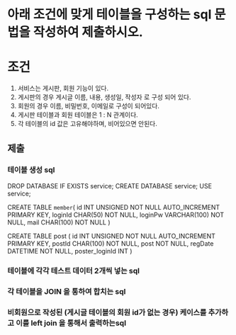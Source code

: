 # 아래 조건에 맞게 테이블을 구성하는 sql 문법을 작성하여 제출하시오.

# 조건
1. 서비스는 게시판, 회원 기능이 있다.
2. 게시판의 경우 게시글 이름, 내용, 생성일, 작성자 로 구성 되어 있다.
3. 회원의 경우 이름, 비밀번호, 이메일로 구성이 되어있다.
4. 게시판 테이블과 회원 테이블은 1 : N 관계이다.
5. 각 테이블의 id 값은 고유해야하며, 비어있으면 안된다.

## 제출 
### 테이블 생성 sql
DROP DATABASE IF EXISTS service;
CREATE DATABASE service;
USE service;


CREATE TABLE `member`(
id INT UNSIGNED NOT NULL AUTO_INCREMENT PRIMARY KEY,
loginId CHAR(50) NOT NULL,
loginPw VARCHAR(100) NOT NULL,
mail CHAR(100) NOT NULL
)

CREATE TABLE post (
id INT UNSIGNED NOT NULL AUTO_INCREMENT PRIMARY KEY,
postId CHAR(100) NOT NULL,
post NOT NULL,
regDate DATETIME NOT NULL,
poster_loginId INT
)


### 테이블에 각각 테스트 데이터 2개씩 넣는 sql


### 각 테이블을 JOIN 을 통하여 합치는 sql

### 비회원으로 작성된 (게시글 테이블의 회원 id가 없는 경우) 케이스를 추가하고 이를 left join 을 통해서 출력하는sql



